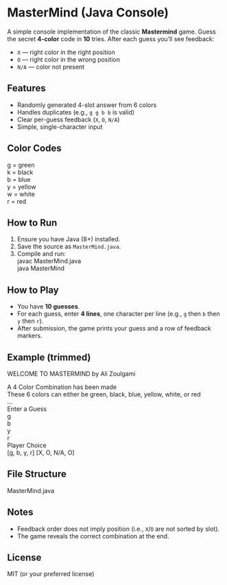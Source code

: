 # MasterMind (Java Console)
A simple console implementation of the classic **Mastermind** game. Guess the secret **4-color** code in **10** tries. After each guess you’ll see feedback:
- `X` — right color in the right position
- `O` — right color in the wrong position
- `N/A` — color not present

## Features
- Randomly generated 4-slot answer from 6 colors
- Handles duplicates (e.g., `g g b b` is valid)
- Clear per-guess feedback (`X`, `O`, `N/A`)
- Simple, single-character input

## Color Codes
g = green  
k = black  
b = blue  
y = yellow  
w = white  
r = red  

## How to Run
1. Ensure you have Java (8+) installed.  
2. Save the source as `MasterMind.java`.  
3. Compile and run:  
   javac MasterMind.java  
   java MasterMind  

## How to Play
- You have **10 guesses**.  
- For each guess, enter **4 lines**, one character per line (e.g., `g` then `b` then `y` then `r`).  
- After submission, the game prints your guess and a row of feedback markers.  

## Example (trimmed)
WELCOME TO MASTERMIND by Ali Zoulgami  

A 4 Color Combination has been made  
These 6 colors can either be green, black, blue, yellow, white, or red  
...  
Enter a Guess  
g  
b  
y  
r  
Player Choice  
[g, b, y, r]   [X, O, N/A, O]  

## File Structure
MasterMind.java  

## Notes
- Feedback order does not imply position (i.e., `X`/`O` are not sorted by slot).  
- The game reveals the correct combination at the end.  

## License
MIT (or your preferred license)
